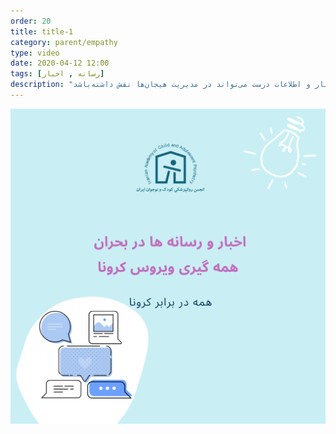 ```yaml
---
order: 20
title: title-1
category: parent/empathy
type: video
date: 2020-04-12 12:00
tags: [رسانه , اخبار]
description: "انتخاب آگاهانه اخبار و اطلاعات درست می‌تواند در مدیریت هیجان‌ها نقش داشته‌باشد "
---
```


[![](../../static/images/corona-news-cover.png)](../../static/videos/corona-news.mp4)